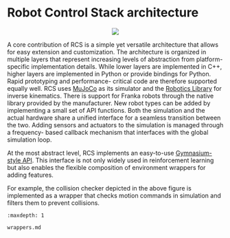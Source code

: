 # Robot Control Stack architecture
<p align="center">
  <img src="../_static/images/rcs_overview_of_layered_architecture.png" />
</p>

A core contribution of RCS is a simple yet versatile
architecture that allows for easy extension and customization.
The architecture is organized in multiple layers that represent
increasing levels of abstraction from platform-specific implementation details.
While lower layers are implemented in
C++, higher layers are implemented in Python or provide
bindings for Python. Rapid prototyping and performance-
critical code are therefore supported equally well.
RCS uses [MuJoCo](https://ieeexplore.ieee.org/document/6386109) as its simulator and the [Robotics
Library](https://ieeexplore.ieee.org/document/8202232) for inverse kinematics. There is support for
Franka robots through the native library provided by the
manufacturer. New robot types can be added by implementing a small set of API functions. 
Both the simulation and the actual hardware share a unified interface for a
seamless transition between the two. Adding sensors and
actuators to the simulation is managed through a frequency-
based callback mechanism that interfaces with the global
simulation loop.

At the most abstract level, RCS implements an easy-to-use
[Gymnasium-style API](https://arxiv.org/abs/2407.17032). This interface is not only widely
used in reinforcement learning but also enables the flexible
composition of environment wrappers for adding features.

For example, the collision checker depicted in the above figure is
implemented as a wrapper that checks motion commands
in simulation and filters them to prevent collisions.

```{toctree}
:maxdepth: 1

wrappers.md
```
